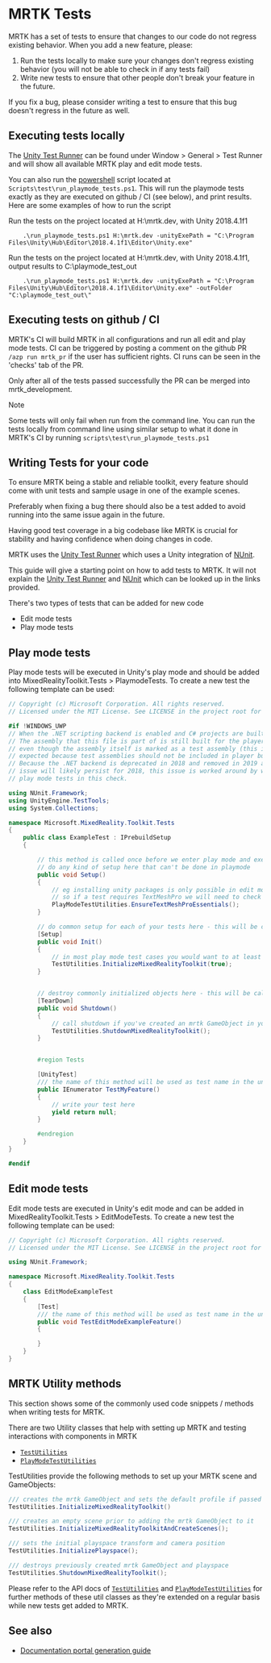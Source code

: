 
# MRTK Tests

MRTK has a set of tests to ensure that changes to our code do not regress existing behavior. When you add a new feature, please:

1. Run the tests locally to make sure your changes don't regress existing behavior (you will not be able to check in if any tests fail)
2. Write new tests to ensure that other people don't break your feature in the future.

If you fix a bug, please consider writing a test to ensure that this bug doesn't regress in the future as well.

## Executing tests locally

The [Unity Test Runner](https://docs.unity3d.com/Manual/testing-editortestsrunner.html) can be found under Window > General > Test Runner and will show all available MRTK play and edit mode tests.

You can also run the [powershell](https://docs.microsoft.com/en-us/powershell/scripting/install/installing-powershell?view=powershell-6) script located at `Scripts\test\run_playmode_tests.ps1`. This will run the playmode tests exactly as they are executed on github / CI (see below), and print results. Here are some examples of how to run the script

Run the tests on the project located at H:\mrtk.dev, with Unity 2018.4.1f1

```
    .\run_playmode_tests.ps1 H:\mrtk.dev -unityExePath = "C:\Program Files\Unity\Hub\Editor\2018.4.1f1\Editor\Unity.exe"
```

Run the tests on the project located at H:\mrtk.dev, with Unity 2018.4.1f1, output results to C:\playmode_test_out

```
    .\run_playmode_tests.ps1 H:\mrtk.dev -unityExePath = "C:\Program Files\Unity\Hub\Editor\2018.4.1f1\Editor\Unity.exe" -outFolder "C:\playmode_test_out\"
```


## Executing tests on github / CI
MRTK's CI will build MRTK in all configurations and run all edit and play mode tests. CI can be triggered by posting a comment on the github PR `/azp run mrtk_pr` if the user has sufficient rights. CI runs can be seen in the 'checks' tab of the PR. 

Only after all of the tests passed successfully the PR can be merged into mrtk_development. 

> [!NOTE]
> Some tests will only fail when run from the command line. You can run the tests locally from command line using similar setup to what it done in MRTK's CI by running `scripts\test\run_playmode_tests.ps1`

## Writing Tests for your code
To ensure MRTK being a stable and reliable toolkit, every feature should come with unit tests and sample usage in one of the example scenes.

Preferably when fixing a bug there should also be a test added to avoid running into the same issue again in the future.

Having good test coverage in a big codebase like MRTK is crucial for stability and having confidence when doing changes in code.


MRTK uses the [Unity Test Runner](https://docs.unity3d.com/Manual/testing-editortestsrunner.html) which uses a Unity integration of [NUnit](https://nunit.org/). 

This guide will give a starting point on how to add tests to MRTK. It will not explain the [Unity Test Runner](https://docs.unity3d.com/Manual/testing-editortestsrunner.html) and [NUnit](https://nunit.org/) which can be looked up in the links provided.

There's two types of tests that can be added for new code

* Edit mode tests
* Play mode tests

## Play mode tests

Play mode tests will be executed in Unity's play mode and should be added into MixedRealityToolkit.Tests > PlaymodeTests. 
To create a new test the following template can be used:

``` csharp
// Copyright (c) Microsoft Corporation. All rights reserved.
// Licensed under the MIT License. See LICENSE in the project root for license information.

#if !WINDOWS_UWP
// When the .NET scripting backend is enabled and C# projects are built
// The assembly that this file is part of is still built for the player,
// even though the assembly itself is marked as a test assembly (this is not
// expected because test assemblies should not be included in player builds).
// Because the .NET backend is deprecated in 2018 and removed in 2019 and this
// issue will likely persist for 2018, this issue is worked around by wrapping all
// play mode tests in this check.

using NUnit.Framework;
using UnityEngine.TestTools;
using System.Collections;

namespace Microsoft.MixedReality.Toolkit.Tests
{
    public class ExampleTest : IPrebuildSetup
    {

        // this method is called once before we enter play mode and execute any of the tests
        // do any kind of setup here that can't be done in playmode
        public void Setup()
        {
            // eg installing unity packages is only possible in edit mode 
            // so if a test requires TextMeshPro we will need to check for the package before entering play mode
            PlayModeTestUtilities.EnsureTextMeshProEssentials();
        }

        // do common setup for each of your tests here - this will be called for each individual test after entering playmode
        [Setup]
        public void Init()
        {
            // in most play mode test cases you would want to at least create an MRTK GameObject using the default profile
            TestUtilities.InitializeMixedRealityToolkit(true);
        }


        // destroy commonly initialized objects here - this will be called after each of your tests has finished
        [TearDown]
        public void Shutdown()
        {
            // call shutdown if you've created an mrtk GameObject in your test
            TestUtilities.ShutdownMixedRealityToolkit();
        }


        #region Tests

        [UnityTest]
        /// the name of this method will be used as test name in the unity test runner
        public IEnumerator TestMyFeature()
        {
            // write your test here
            yield return null;
        }

        #endregion
    }
}

#endif

```

## Edit mode tests

Edit mode tests are executed in Unity's edit mode and can be added in MixedRealityToolkit.Tests > EditModeTests.
To create a new test the following template can be used:

``` csharp
// Copyright (c) Microsoft Corporation. All rights reserved.
// Licensed under the MIT License. See LICENSE in the project root for license information.

using NUnit.Framework;

namespace Microsoft.MixedReality.Toolkit.Tests
{
    class EditModeExampleTest
    {
        [Test]
        /// the name of this method will be used as test name in the unity test runner
        public void TestEditModeExampleFeature()
        {

        }
    }
}

```

## MRTK Utility methods

This section shows some of the commonly used code snippets / methods when writing tests for MRTK.

There are two Utility classes that help with setting up MRTK and testing interactions with components in MRTK

* [`TestUtilities`](xref:Microsoft.MixedReality.Toolkit.Tests.TestUtilities)
* [`PlayModeTestUtilities`](xref:Microsoft.MixedReality.Toolkit.Tests.PlayModeTestUtilities)

TestUtilities provide the following methods to set up your MRTK scene and GameObjects:

``` csharp
/// creates the mrtk GameObject and sets the default profile if passed param is true
TestUtilities.InitializeMixedRealityToolkit()

/// creates an empty scene prior to adding the mrtk GameObject to it
TestUtilities.InitializeMixedRealityToolkitAndCreateScenes();

/// sets the initial playspace transform and camera position
TestUtilities.InitializePlayspace();

/// destroys previously created mrtk GameObject and playspace
TestUtilities.ShutdownMixedRealityToolkit();
```

Please refer to the API docs of [`TestUtilities`](xref:Microsoft.MixedReality.Toolkit.Tests.TestUtilities) and [`PlayModeTestUtilities`](xref:Microsoft.MixedReality.Toolkit.Tests.PlayModeTestUtilities) for further methods of these util classes as they're extended on a regular basis while new tests get added to MRTK.

## See also

* [Documentation portal generation guide](DevDocGuide.md)
